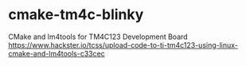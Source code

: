 # cmake-tm4c-blinky
CMake and lm4tools for TM4C123 Development Board
https://www.hackster.io/tcss/upload-code-to-ti-tm4c123-using-linux-cmake-and-lm4tools-c33cec
